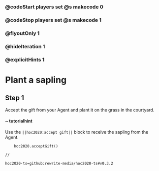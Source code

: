 ### @codeStart players set @s makecode 0
### @codeStop players set @s makecode 1

### @flyoutOnly 1
### @hideIteration 1
### @explicitHints 1

# Plant a sapling

## Step 1
Accept the gift from your Agent and plant it on the grass in the courtyard.

#### ~ tutorialhint 
Use the ``||hoc2020:accept gift||`` block to receive the sapling from the Agent.

```ghost
    hoc2020.acceptGift()
```
```template
//
```
```package
hoc2020-ts=github:rewrite-media/hoc2020-ts#v0.3.2
```
